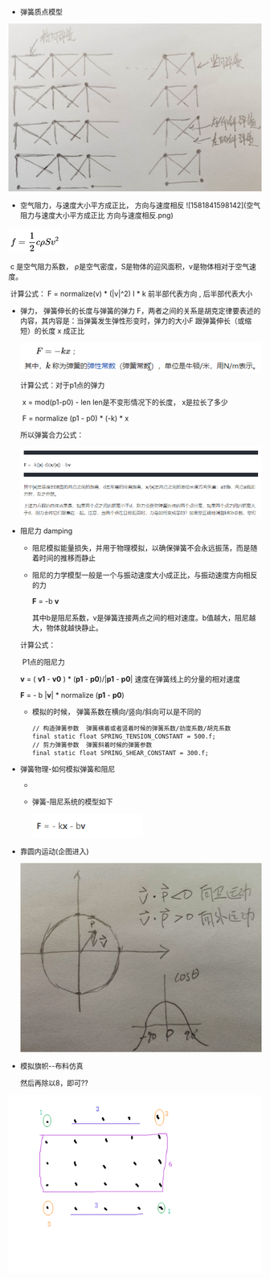 * 弹簧质点模型

![1581840082035](弹簧质点模型.png)



* 空气阻力，与速度大小平方成正比， 方向与速度相反  ![1581841598142](空气阻力与速度大小平方成正比 方向与速度相反.png)

[空气阻力经验公式]: https://www.zhihu.com/question/68565717

![1581841771542](空气阻力经验公式.png)

​	c 是空气阻力系数， ρ是空气密度，S是物体的迎风面积，v是物体相对于空气速度。 

​	计算公式： F = normalize(v)  *  (|v|^2) I * k          前半部代表方向 , 后半部代表大小



* 弹力， 弹簧伸长的长度与弹簧的弹力 F，两者之间的关系是胡克定律要表述的内容，其内容是：当弹簧发生弹性形变时，弹力的大小F 跟弹簧伸长（或缩短）的长度 x 成正比 

  ![1581843148278](弹力公式.png)

  计算公式：对于p1点的弹力    

  ​		  x  = mod(p1-p0) - len       len是不变形情况下的长度， x是拉长了多少

  ​		  F =  normalize (p1 - p0) *  (-k) * x  

  所以弹簧合力公式：

  ![1581847864912](弹力大小和方向计算.png)

  

* 阻尼力 damping 

  * 阻尼模拟能量损失，并用于物理模拟，以确保弹簧不会永远振荡，而是随着时间的推移而静止 

  * 阻尼的力学模型一般是一个与振动速度大小成正比，与振动速度方向相反的力 

    **F** = -b **v**

    其中b是阻尼系数，v是弹簧连接两点之间的相对速度。b值越大，阻尼越大，物体就越快静止。

  计算公式：

  ​	P1点的阻尼力

  **v**  =   ( **v1** - **v0** )  * (**p1** - **p0**)/|**p1** - **p0**|    速度在弹簧线上的分量的相对速度

  **F** = - b |**v**| * normalize (**p1** - **p0**) 

  * 模拟的时候， 弹簧系数在横向/竖向/斜向可以是不同的

    ```
    // 构造弹簧参数  弹簧横着或者竖着时候的弹簧系数/劲度系数/胡克系数 
    final static float SPRING_TENSION_CONSTANT = 500.f;	
    // 剪力弹簧参数  弹簧斜着时候的弹簧参数
    final static float SPRING_SHEAR_CONSTANT = 300.f;	
    ```

    

    

* 弹簧物理-如何模拟弹簧和阻尼

  * [弹簧物理-如何模拟弹簧和阻尼]: https://blog.csdn.net/maozi_bsz/article/details/95936998

  * 弹簧-阻尼系统的模型如下 

    ![1581844218195](弹簧阻尼系统模型.png)

    



* 靠圆内运动(企图进入)

  ![1581863713123](向圆内运动.png)





* 模拟旗帜--布料仿真

  然后再除以8，即可??

![1582343772271](模拟旗帜质量分布.png)


















